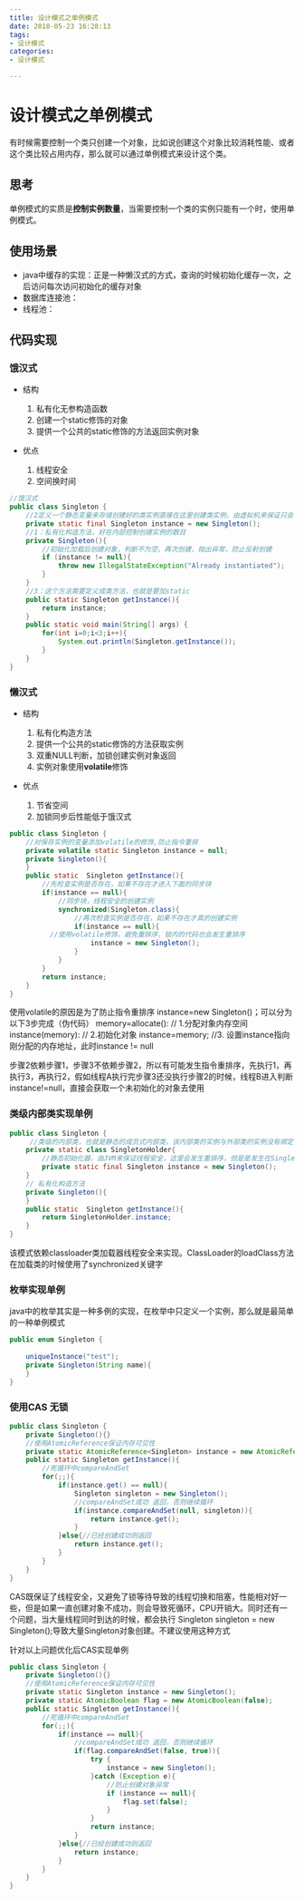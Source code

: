 ```yaml
---
title: 设计模式之单例模式
date: 2018-05-23 16:28:13
tags:
- 设计模式
categories:
- 设计模式

---
```


#  设计模式之单例模式

有时候需要控制一个类只创建一个对象，比如说创建这个对象比较消耗性能、或者这个类比较占用内存，那么就可以通过单例模式来设计这个类。

<!--more-->

## 思考

单例模式的实质是**控制实例数量**，当需要控制一个类的实例只能有一个时，使用单例模式。

## 使用场景

- java中缓存的实现：正是一种懒汉式的方式，查询的时候初始化缓存一次，之后访问每次访问初始化的缓存对象
- 数据库连接池：
- 线程池：

## 代码实现

### 饿汉式

- 结构

	1. 私有化无参构造函数
	2. 创建一个static修饰的对象
	3. 提供一个公共的static修饰的方法返回实例对象

- 优点

	1. 线程安全
	2. 空间换时间

```java
//饿汉式
public class Singleton {
	//2定义一个静态变量来存储创建好的类实例直接在这里创建类实例，由虚拟机来保证只会创建一次
	private static final Singleton instance = new Singleton();
	//1：私有化构造方法，好在内部控制创建实例的数目
	private Singleton(){		
	    //初始化加载后创建对象，判断不为空，再次创建，抛出异常，防止反射创建
	    if (instance != null){
            throw new IllegalStateException("Already instantiated");
        }
	}
	//3：这个方法需要定义成类方法，也就是要加static
	public static Singleton getInstance(){
		return instance;
	}
	public static void main(String[] args) {
		for(int i=0;i<3;i++){
			System.out.println(Singleton.getInstance());
		}
	}
}
```

### 懒汉式

- 结构

	1. 私有化构造方法
	2. 提供一个公共的static修饰的方法获取实例
	3. 双重NULL判断，加锁创建实例对象返回
	4. 实例对象使用**volatile**修饰

- 优点

	1. 节省空间
	2. 加锁同步后性能低于饿汉式

```java
public class Singleton {
	//对保存实例的变量添加volatile的修饰,防止指令重排
	private volatile static Singleton instance = null;
	private Singleton(){
	}
	public static  Singleton getInstance(){
		//先检查实例是否存在，如果不存在才进入下面的同步块
		if(instance == null){
			//同步块，线程安全的创建实例
			synchronized(Singleton.class){
				//再次检查实例是否存在，如果不存在才真的创建实例
				if(instance == null){
          //使用volatile修饰，避免重排序，锁内的代码也会发生重排序
					instance = new Singleton();
				}
			}
		}
		return instance;
	}
}
```

使用volatile的原因是为了防止指令重排序
instance=new Singleton()；可以分为以下3步完成（伪代码）
memory=allocate(): // 1.分配对象内存空间
instance(memory): // 2.初始化对象
instance=memory; //3. 设置instance指向刚分配的内存地址，此时instance != null

步骤2依赖步骤1，步骤3不依赖步骤2，所以有可能发生指令重排序，先执行1，再执行3，再执行2，假如线程A执行完步骤3还没执行步骤2的时候，线程B进入判断 instance!=null，直接会获取一个未初始化的对象去使用

### 类级内部类实现单例

```java
public class Singleton {
	 //类级的内部类，也就是静态的成员式内部类，该内部类的实例与外部类的实例没有绑定关系，而且只有被调用到才会	  //装载，从而实现了延迟加载
	private static class SingletonHolder{
		//静态初始化器，由JVM来保证线程安全，这里会发生重排序，但是是发生在SingletonHolder实例完成之前，不影响所以不用加volatile
		private static final Singleton instance = new Singleton();
	}
	// 私有化构造方法
	private Singleton(){
	}
	public static  Singleton getInstance(){
		return SingletonHolder.instance;
	}
}
```

该模式依赖classloader类加载器线程安全来实现。ClassLoader的loadClass方法在加载类的时候使用了synchronized关键字

### 枚举实现单例

java中的枚举其实是一种多例的实现，在枚举中只定义一个实例，那么就是最简单的一种单例模式

```java
public enum Singleton {	
	
	uniqueInstance("test");
	private Singleton(String name){	
	}
}
```

### 使用CAS 无锁

```java
public class Singleton {
    private Singleton(){}
    //使用AtomicReference保证内存可见性
    private static AtomicReference<Singleton> instance = new AtomicReference<>();
    public static Singleton getInstance(){
        //死循环中compareAndSet
        for(;;){
            if(instance.get() == null){
                Singleton singleton = new Singleton();
                //compareAndSet成功 返回，否则继续循环
                if(instance.compareAndSet(null, singleton)){
                    return instance.get();
                }
            }else{//已经创建成功则返回
                return instance.get();
            }
        }
    }
}
```

CAS既保证了线程安全，又避免了锁等待导致的线程切换和阻塞，性能相对好一些，但是如果一直创建对象不成功，则会导致死循环，CPU开销大。同时还有一个问题，当大量线程同时到达的时候，都会执行 Singleton singleton = new Singleton();导致大量Singleton对象创建。不建议使用这种方式

针对以上问题优化后CAS实现单例

```java
public class Singleton {
    private Singleton(){}
    //使用AtomicReference保证内存可见性
    private static Singleton instance = new Singleton();
    private static AtomicBoolean flag = new AtomicBoolean(false);
    public static Singleton getInstance(){
        //死循环中compareAndSet
        for(;;){
            if(instance == null){
                //compareAndSet成功 返回，否则继续循环
                if(flag.compareAndSet(false, true)){
                    try {
                        instance = new Singleton();
                    }catch (Exception e){
                        //防止创建对象异常
                        if (instance == null){
                            flag.set(false);
                        }
                    }
                    return instance;
                }
            }else{//已经创建成功则返回
                return instance;
            }
        }
    }
}
```




